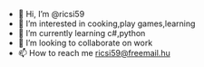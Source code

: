- 👋 Hi, I’m @ricsi59
- 👀 I’m interested in cooking,play games,learning
- 🌱 I’m currently learning c#,python
- 💞️ I’m looking to collaborate on work
- 📫 How to reach me ricsi59@freemail.hu

<!---
ricsi59/ricsi59 is a ✨ special ✨ repository because its `README.md` (this file) appears on your GitHub profile.
You can click the Preview link to take a look at your changes.
--->
